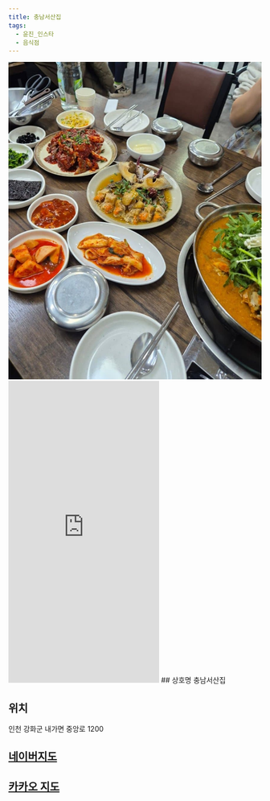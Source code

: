 ```yaml
---
title: 충남서산집
tags:
  - 윤진_인스타
  - 음식점
---
```

<img src="assets/1741108756.jpg">

<iframe src="https://www.instagram.com/p/DFfrGKLSgzG/embed" frameborder="0" scrolling="auto" allowtransparency="true" height="600"></iframe>
## 상호명
충남서산집

## 위치
인천 강화군 내가면 중앙로 1200

## [네이버지도](https://naver.me/xbA5Xyxz)

## [카카오 지도](https://place.map.kakao.com/22619884)